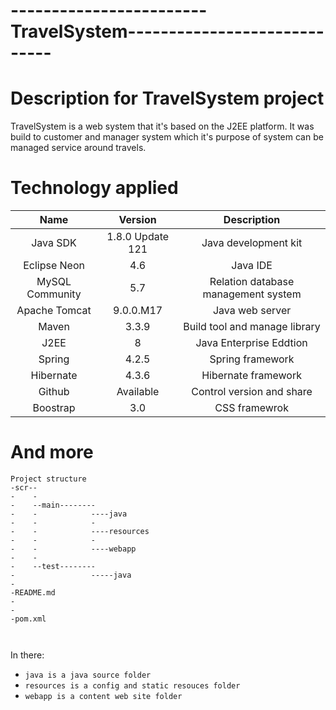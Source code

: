 # ------------------------TravelSystem-----------------------------
# Description for TravelSystem project
TravelSystem is a web system that it's based on the J2EE platform. It was build to customer and manager system which it's purpose of system can be managed service around travels.
# Technology applied
|Name                  |Version             |Description                         |
|:--------------------:|:------------------:|:----------------------------------:|
|Java SDK              |1.8.0 Update 121    |Java development kit                |
|Eclipse Neon          |4.6                 |Java IDE                            |
|MySQL Community       |5.7                 |Relation database management system |
|Apache Tomcat         |9.0.0.M17           |Java web server                     |
|Maven                 |3.3.9               |Build tool and manage library       |
|J2EE                  |8                   |Java Enterprise Eddtion             |
|Spring                |4.2.5               |Spring framework                    |
|Hibernate             |4.3.6               |Hibernate framework                 |
|Github                |Available           |Control version and share           |
|Boostrap              |3.0                 |CSS framewrok                       |
# And more
```
Project structure
-scr--
-    -
-    --main--------
-    -            ----java
-    -            -
-    -            ----resources
-    -            -
-    -            ----webapp
-    -
-    --test--------
-                 -----java
-
-README.md
-
-
-pom.xml



```
In there:
- `java is a java source folder`
- `resources is a config and static resouces folder`
- `webapp is a content web site folder`